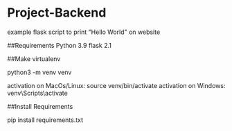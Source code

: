 # Project-Backend
example flask script to print "Hello World" on website

##Requirements 
Python 3.9
flask 2.1

##Make virtualenv

python3 -m venv venv

activation on MacOs/Linux: source venv/bin/activate
activation on Windows: venv\Scripts\activate

##Install Requirements

pip install requirements.txt
